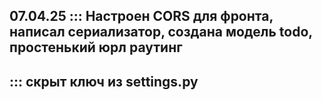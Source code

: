 ## 07.04.25 ::: Настроен CORS для фронта, написал сериализатор, создана модель todo, простенький юрл раутинг
##          ::: скрыт ключ из settings.py